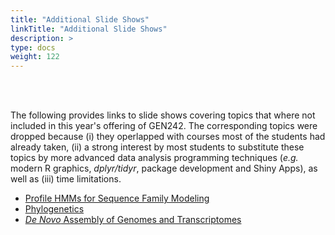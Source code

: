```yaml
---
title: "Additional Slide Shows"
linkTitle: "Additional Slide Shows"
description: >
type: docs
weight: 122
---
```


<br></br>

The following provides links to slide shows covering topics that where not included in
this year's offering of GEN242. The corresponding topics were dropped because
(i) they operlapped with courses most of the students had already taken, (ii) a
strong interest by most students to substitute these topics by more advanced data 
analysis programming techniques (_e.g._ modern R graphics, _dplyr/tidyr_, package development and Shiny Apps), 
as well as (iii) time limitations.

+ [Profile HMMs for Sequence Family Modeling](https://drive.google.com/file/d/1dAP1uCUhpEDm0jDQ7q24vyV0dnBzbCfA/view)
+ [Phylogenetics](https://docs.google.com/presentation/d/1I50GYolslK8Nzj_Spk-mupIhW5AeqsYSXtLb7BTV8vg/edit)
+ [_De Novo_ Assembly of Genomes and Transcriptomes](https://docs.google.com/presentation/d/1gwlRDZgBLlqMrkeD0waVWGkBXkRo8SLup5W3n9y_lE4/edit#slide=id.p)



